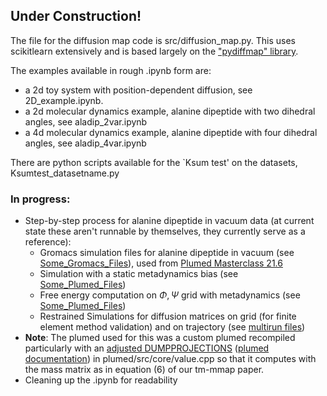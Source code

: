 ## Under Construction!

The file for the diffusion map code is src/diffusion_map.py. This uses scikitlearn extensively and is based largely on the ["pydiffmap" library](https://github.com/DiffusionMapsAcademics/pyDiffMap).

The examples available in rough .ipynb form are: 
-  a 2d toy system with position-dependent diffusion, see 2D_example.ipynb.
-  a 2d molecular dynamics example, alanine dipeptide with two dihedral angles, see aladip_2var.ipynb
-  a 4d molecular dynamics example, alanine dipeptide with four dihedral angles, see aladip_4var.ipynb

There are python scripts available for the `Ksum test' on the datasets, Ksumtest_datasetname.py

### In progress:
 - Step-by-step process for alanine dipeptide in vacuum data (at current state these aren't runnable by themselves, they currently serve as a reference):
   - Gromacs simulation files for alanine dipeptide in vacuum (see [Some_Gromacs_Files](https://github.com/aevans1/targetmeasure-mmap/tree/main/molecular_dynamics/Some_Gromacs_Files)), used from [Plumed Masterclass 21.6](https://www.plumed.org/doc-v2.7/user-doc/html/masterclass-21-6.html)
   - Simulation with a static metadynamics bias (see [Some_Plumed_Files](https://github.com/aevans1/targetmeasure-mmap/tree/main/molecular_dynamics/Some_Plumed_Files))
   - Free energy computation on $\Phi, \Psi$ grid with metadynamics (see [Some_Plumed_Files](molecular_dynamics/Some_Plumed_Files)) 
   - Restrained Simulations for diffusion matrices on grid (for finite element method validation) and on trajectory (see [multirun files](https://github.com/aevans1/targetmeasure-mmap/tree/main/molecular_dynamics))
- **Note**: The plumed used for this was a custom plumed recompiled particularly with an [adjusted DUMPPROJECTIONS](https://github.com/aevans1/targetmeasure-mmap/blob/main/molecular_dynamics/Some_Plumed_Files/Value.cpp) ([plumed documentation](https://www.plumed.org/doc-v2.7/user-doc/html/_d_u_m_p_p_r_o_j_e_c_t_i_o_n_s.html)) in plumed/src/core/value.cpp so that it computes with the mass matrix as in equation (6) of our tm-mmap paper.   
 - Cleaning up the .ipynb for readability

